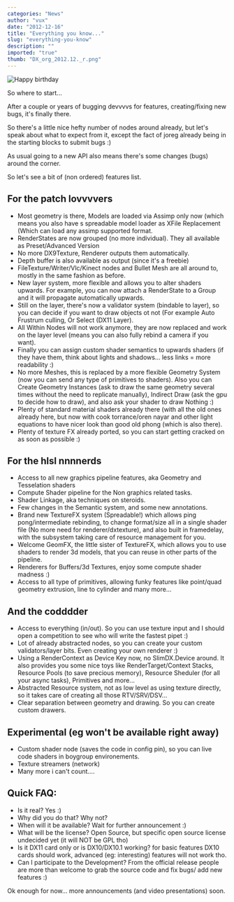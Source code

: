 ```yaml
---
categories: "News"
author: "vux"
date: "2012-12-16"
title: "Everything you know..."
slug: "everything-you-know"
description: ""
imported: "true"
thumb: "DX_org_2012.12._r.png"
---
```



![Happy birthday](DX_org_2012.12._r.png) 

So where to start...

After a couple or years of bugging devvvvs for features, creating/fixing new bugs, it's finally there.

So there's a little nice hefty number of nodes around already, but let's speak about what to expect from it, except the fact of joreg already being in the starting blocks to submit bugs :)

As usual going to a new API also means there's some changes (bugs) around the corner.

So let's see a bit of (non ordered) features list.
<!--break-->
##  For the patch lovvvvers
* Most geometry is there, Models are loaded via Assimp only now (which means you also have s spreadable model loader as XFile Replacement (Which can load any assimp supported format.
* RenderStates are now grouped (no more individual). They all available as Preset/Advanced Version
* No more DX9Texture, Renderer outputs them automatically.
* Depth buffer is also available as output (since it's a freebie)
* FileTexture/Writer/Vlc/Kinect nodes and Bullet Mesh are all around to, mostly in the same fashion as before.
* New layer system, more flexible and allows you to alter shaders upwards. For example, you can now attach a RenderState to a Group and it will propagate automatically upwards. 
* Still on the layer, there's now a validator system (bindable to layer), so you can decide if you want to draw objects ot not (For example Auto Frustrum culling, Or Select (DX11 Layer).
* All Within Nodes will not work anymore, they are now replaced and work on the layer level (means you can also fully rebind a camera if you want).
* Finally you can assign custom shader semantics to upwards shaders (if they have them, think about lights and shadows... less links = more readability :)
* No more Meshes, this is replaced by a more flexible Geometry System (now you can send any type of primitives to shaders). Also you can Create Geometry Instances (ask to draw the same geometry several times without the need to replicate manually), Indirect Draw (ask the gpu to decide how to draw), and also ask your shader to draw Nothing :)
* Plenty of standard material shaders already there (with all the old ones already here, but now with cook torrance/oren nayar and other light equations to have nicer look than good old phong (which is also there).
* Plenty of texture FX already ported, so you can start getting cracked on as soon as possible :)


##  For the hlsl nnnnerds
* Access to all new graphics pipeline features, aka Geometry and Tesselation shaders
* Compute Shader pipeline for the Non graphics related tasks.
* Shader Linkage, aka techniques on steroids.
* Few changes in the Semantic system, and some new annotations.
* Brand new TextureFX system (Spreadable!) which allows ping pong/intermediate rebinding, to change format/size all in a single shader file (No more need for renderer/dxtexture), and also built in framedelay,  with the subsystem taking care of resource management for you.
* Welcome GeomFX, the little sister of TextureFX, which allows you to use shaders to render 3d models, that you can reuse in other parts of the pipeline.
* Renderers for Buffers/3d Textures, enjoy some compute shader madness :)
* Access to all type of primitives, allowing funky features like point/quad geometry extrusion, line to cylinder and many more...

##  And the codddder
* Access to everything (in/out). So you can use texture input and I should open a competition to see who will write the fastest pipet :)
* Lot of already abstracted nodes, so you can create your custom validators/layer bits. Even creating your own renderer :)
* Using a RenderContext as Device Key now, no SlimDX.Device around. It also provides you some nice toys like RenderTarget/Context Stacks, Resource Pools (to save precious memory), Resource Sheduler (for all your async tasks), Primitives and more...
* Abstracted Resource system, not as low level as using texture directly, so it takes care of creating all those RTV/SRV/DSV...
* Clear separation between geometry and drawing. So you can create custom drawers.

##  Experimental (eg won't be available right away)
* Custom shader node (saves the code in config pin), so you can live code shaders in boygroup environements.
* Texture streamers (network)
* Many more i can't count....

##  Quick FAQ:
* Is it real? Yes :)
* Why did you do that? Why not?
* When will it be available? Wait for further announcement :)
* What will be the license? Open Source, but specific open source license undecided yet (it will NOT be GPL tho)
* Is it DX11 card only or is DX10/DX10.1 working? for basic features DX10 cards should work, advanced (eg: interesting) features will not work tho. 
* Can I participate to the Development? From the official release people are more than welcome to grab the source code and fix bugs/ add new features :)

Ok enough for now... more announcements (and video presentations) soon.